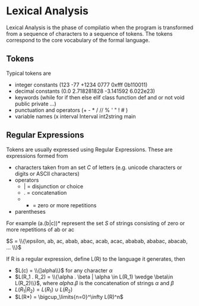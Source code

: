 # Lexical Analysis

Lexical Analysis is the phase of compilatio when the program is transformed from a sequence of characters to a sequence of tokens. The tokens correspond to the core vocabulary of the formal language. 

## Tokens
Typical tokens are
* integer constants (123  -77 +1234 0777 0xfff 0b110011)
* decimal constants (0.0 2.718281828 -3.141592  6.022e23)
* keywords (while for if then else elif class function def and or not void public private ...)
* punctuation and operators (+ - * / // % ' " ! # )
* variable names (x interval Interval int2string main

## Regular Expressions
Tokens are usually expressed using Regular Expressions. These are expressions formed from
* characters taken from an set $C$ of letters (e.g. unicode characters or digits or ASCII characters)
* operators
  * | = disjunction or choice
  * . = concatenation 
  * * = zero or more repetitions
* parentheses

For example (a.(b|c))*  represent the set $S$ of strings consisting of zero or more repetitions of ab or ac

$S = \\{\epsilon, ab, ac, abab, abac, acab, acac, ababab, ababac, abacab, ... \\}$

If R is a regular expression, define L(R) to the language it generates, then
* $L(c) = \\{]alpha\\}$  for any character $\alpha$
* $L(R_1 . R_2) = \\{\alpha . \beta | \alpha \in L(R_1) \wedge \beta\in L(R_2)\\}$,
  where $alpha . \beta$ is the concatenation of strings $\alpha$ and $\beta$
* $L(R_1 | R_2) = L(R_1) \cup L(R_2)$
* $L(R*) = \bigcup_\limits{n=0}^\infty L(R)^n$
